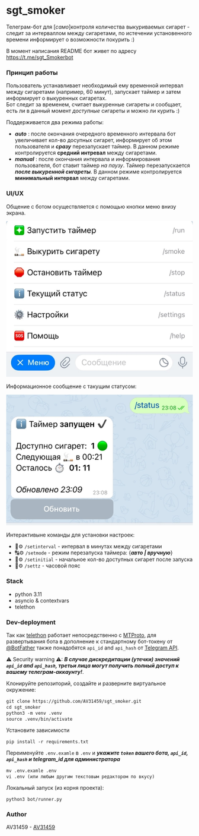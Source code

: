 # sgt_smoker 

Телеграм-бот для [*само*]контроля количества выкуриваемых сигарет - следит за интерваллом между сигаретами, по истечении установенного времени информирует о возможности покурить :)

В момент написания README бот живет по адресу https://t.me/sgt_Smokerbot

### Принцип работы

Пользователь устанавливает необходимый ему временной интервал между сигаретами (например, 60 минут), запускает таймер и затем информирует о выкуренных сигаретах.    
Бот следит за временем, считает выкуренные сигареты и сообщает, есть ли в данный момент _доступные_ сигареты и можно ли курить :)    

Поддерживается два режима работы:   
-  ___auto___ : после окончания очередного временного интервала бот увеличивает кол-во досупных сигарет, информирует об этом пользователя и ___сразу___ перезапускает таймер. В данном режиме контролируется __средний интревал__ между сигаретами.
-  ___manual___ : после окончания интервала и информирования пользователя, бот ставит таймер _на паузу_. Таймер перезапускается ___после выкуренной сигареты___. В данном режиме контролируется __минимальный интервал__ между сигаретами.
    
### UI/UX

Общение с ботом осуществляется с помощью кнопки меню внизу экрана. 

![menu](readme_pics/menu.jpg)

Информационное сообщение с такущим статусом:

![alt text](readme_pics/status_msg.jpg)

Интерактивыне команды для установки настроек:

- 🔢⚙️ `/setinterval` - интервал в минутах между сигаретами
- 🔠⚙️ `/setmode` - режим перезапуска таймера: {___авто | вручную___}
- 🔢⚙️ `/setinitial` - начальное кол-во доступных сигарет после запуска
- 🔢⚙️ `/settz` - часовой пояс

### Stack

- python 3.11
- asyncio & contextvars
- telethon

### Dev-deployment

Так как [telethon](https://github.com/LonamiWebs/Telethon) работает непосредственно с [MTProto](https://core.telegram.org/mtproto), для развертывания бота в дополнение к стандартному бот-токену от [@BotFather](https://t.me/BotFather) также понадобятся `api_id` and `api_hash` от [Telegram API](https://core.telegram.org/api/obtaining_api_id#obtaining-api-id).    

⚠ Security warning ⚠: ___В случае дискредитации (утечки) значений `api_id` and `api_hash`, третьи лица могут получить полный доступ к вашему телеграм-аккаунту!___.   

Клонируйте репозиторий, создайте и разверните виртуальное окружение:
```
git clone https://github.com/AV31459/sgt_smoker.git
cd sgt_smoker
python3 -m venv .venv
source .venv/bin/activate
```

Установите зависимости
```
pip install -r requirements.txt
```

Переименуйте `.env.examle` в `.env` и ***укажите `token` вашего бота, `api_id`, `api_hash` и telegram_id для администратора***
```
mv .env.examle .env
vi .env (или любым другим текстовым редактором по вкусу)
```

Локальный запуск (из корня проекта):
```
python3 bot/runner.py
```

### Author

AV31459 - [AV31459](https://github.com/AV31459)  
